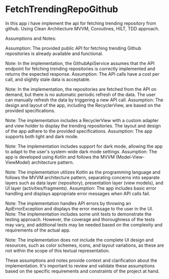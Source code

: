 # FetchTrendingRepoGithub
In this app i have implement the api for fetching trending repository from github. Using Clean Architecture MVVM, Coroutines, HILT, TDD approach. 


Assumptions and Notes:

Assumption: The provided public API for fetching trending Github repositories is already available and functional.

Note: In the implementation, the GithubApiService assumes that the API endpoint for fetching trending repositories is correctly implemented and returns the expected response.
Assumption: The API calls have a cost per call, and slightly stale data is acceptable.

Note: In the implementation, the repositories are fetched from the API on demand, but there is no automatic periodic refresh of the data. The user can manually refresh the data by triggering a new API call.
Assumption: The design and layout of the app, including the RecyclerView, are based on the provided specifications.

Note: The implementation includes a RecyclerView with a custom adapter and view holder to display the trending repositories. The layout and design of the app adhere to the provided specifications.
Assumption: The app supports both light and dark mode.

Note: The implementation includes support for dark mode, allowing the app to adapt to the user's system-wide dark mode settings.
Assumption: The app is developed using Kotlin and follows the MVVM (Model-View-ViewModel) architecture pattern.

Note: The implementation utilizes Kotlin as the programming language and follows the MVVM architecture pattern, separating concerns into separate layers such as data layer (repository), presentation layer (view models), and UI layer (activities/fragments).
Assumption: The app includes basic error handling and displays appropriate error messages when API calls fail.

Note: The implementation handles API errors by throwing an ApiErrorException and displays the error message to the user in the UI.
Note: The implementation includes some unit tests to demonstrate the testing approach. However, the coverage and thoroughness of the tests may vary, and additional tests may be needed based on the complexity and requirements of the actual app.

Note: The implementation does not include the complete UI design and resources, such as color schemes, icons, and layout variations, as these are not within the scope of this textual representation.

These assumptions and notes provide context and clarification about the implementation. It's important to review and validate these assumptions based on the specific requirements and constraints of the project at hand.
